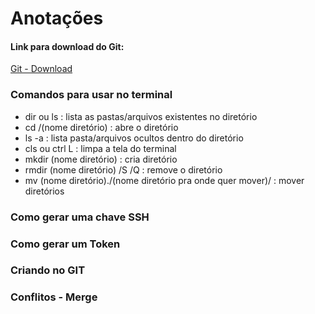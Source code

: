 # Anotações

#### Link para download do  Git:

[Git - Download](https://git-scm.com/downloads)



### Comandos para usar no terminal

- dir ou ls : lista as pastas/arquivos existentes no diretório
- cd /(nome diretório) : abre o diretório
- ls -a : lista pasta/arquivos ocultos dentro do diretório
- cls ou ctrl L : limpa a tela do terminal
- mkdir (nome diretório) : cria diretório
- rmdir (nome diretório) /S /Q : remove o diretório
- mv (nome diretório)./(nome diretório pra onde quer mover)/ : mover diretórios

### Como gerar uma chave SSH



### Como gerar um Token



### Criando no GIT



### Conflitos - Merge





